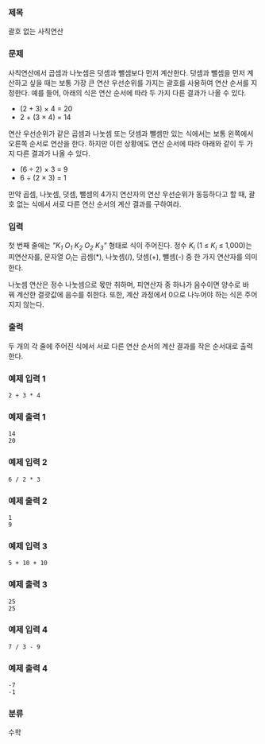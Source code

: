 ### 제목
괄호 없는 사칙연산

### 문제
<p>사칙연산에서 곱셈과 나눗셈은 덧셈과 뺄셈보다 먼저 계산한다. 덧셈과 뺄셈을 먼저 계산하고 싶을 때는 보통 가장 큰 연산 우선순위를 가지는 괄호를 사용하여 연산 순서를 지정한다. 예를 들어, 아래의 식은 연산 순서에 따라 두 가지 다른 결과가 나올 수 있다.</p>

<ul>
	<li>(2 + 3) &times; 4 = 20</li>
	<li>2 + (3 &times; 4) = 14</li>
</ul>

<p>연산 우선순위가 같은 곱셈과 나눗셈 또는 덧셈과 뺄셈만 있는 식에서는 보통 왼쪽에서 오른쪽 순서로 연산을 한다. 하지만 이런 상황에도 연산 순서에 따라 아래와 같이 두 가지 다른 결과가 나올 수 있다.</p>

<ul>
	<li>(6 &divide; 2) &times; 3 = 9</li>
	<li>6 &divide; (2 &times; 3) = 1</li>
</ul>

<p>만약 곱셈, 나눗셈, 덧셈, 뺄셈의 4가지 연산자의 연산 우선순위가 동등하다고 할 때, 괄호 없는 식에서 서로 다른 연산 순서의 계산 결과를 구하여라.</p>

### 입력
<p>첫 번째 줄에는 <em>&quot;K<sub>1</sub> O<sub>1</sub> K<sub>2</sub> O<sub>2</sub> K<sub>3</sub>&quot;</em> 형태로 식이 주어진다. 정수 <em>K<sub>i</sub></em> (1 &le; <em>K<sub>i</sub></em> &le; 1,000)는 피연산자를, 문자열 <em>O<sub>i</sub></em>는 곱셈(*), 나눗셈(/), 덧셈(+), 뺄셈(-) 중 한 가지 연산자를 의미한다.</p>

<p>나눗셈 연산은 정수 나눗셈으로 몫만 취하며, 피연산자 중 하나가 음수이면 양수로 바꿔&nbsp;계산한 결괏값에 음수를 취한다. 또한, 계산 과정에서 0으로 나누어야 하는 식은 주어지지 않는다.</p>

### 출력
<p>두 개의 각 줄에 주어진 식에서 서로 다른 연산 순서의 계산 결과를 작은 순서대로 출력한다.</p>

### 예제 입력 1
```
2 + 3 * 4
```

### 예제 출력 1
```
14
20
```

### 예제 입력 2
```
6 / 2 * 3
```

### 예제 출력 2
```
1
9
```

### 예제 입력 3
```
5 + 10 + 10
```

### 예제 출력 3
```
25
25
```

### 예제 입력 4
```
7 / 3 - 9
```

### 예제 출력 4
```
-7
-1
```

### 분류
수학
